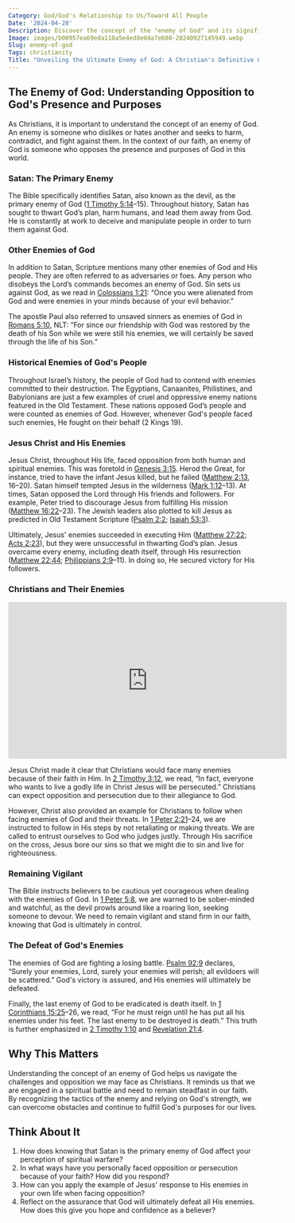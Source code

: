 ```yaml
---
Category: God/God's Relationship to Us/Toward All People
Date: '2024-04-28'
Description: Discover the concept of the "enemy of God" and its significance in various religious beliefs. Explore the implications and interpretations of being perceived as such in different faith traditions.
Image: images/b00957ea69eda118a5e4ed8e04a7e608-20240927145949.webp
Slug: enemy-of-god
Tags: christianity
Title: "Unveiling the Ultimate Enemy of God: A Christian's Definitive Guide"
---
```


## The Enemy of God: Understanding Opposition to God's Presence and Purposes

As Christians, it is important to understand the concept of an enemy of God. An enemy is someone who dislikes or hates another and seeks to harm, contradict, and fight against them. In the context of our faith, an enemy of God is someone who opposes the presence and purposes of God in this world.

### Satan: The Primary Enemy

The Bible specifically identifies Satan, also known as the devil, as the primary enemy of God ([1 Timothy 5:14](https://www.bibleref.com/1-Timothy/5/1-Timothy-5-14.html)–15). Throughout history, Satan has sought to thwart God’s plan, harm humans, and lead them away from God. He is constantly at work to deceive and manipulate people in order to turn them against God.

### Other Enemies of God

In addition to Satan, Scripture mentions many other enemies of God and His people. They are often referred to as adversaries or foes. Any person who disobeys the Lord’s commands becomes an enemy of God. Sin sets us against God, as we read in [Colossians 1:21](https://www.bibleref.com/Colossians/1/Colossians-1-21.html): “Once you were alienated from God and were enemies in your minds because of your evil behavior.”

The apostle Paul also referred to unsaved sinners as enemies of God in [Romans 5:10](https://www.bibleref.com/Romans/5/Romans-5-10.html), NLT: “For since our friendship with God was restored by the death of his Son while we were still his enemies, we will certainly be saved through the life of his Son.”

### Historical Enemies of God's People

Throughout Israel’s history, the people of God had to contend with enemies committed to their destruction. The Egyptians, Canaanites, Philistines, and Babylonians are just a few examples of cruel and oppressive enemy nations featured in the Old Testament. These nations opposed God’s people and were counted as enemies of God. However, whenever God's people faced such enemies, He fought on their behalf (2 Kings 19).

### Jesus Christ and His Enemies

Jesus Christ, throughout His life, faced opposition from both human and spiritual enemies. This was foretold in [Genesis 3:15](https://www.bibleref.com/Genesis/3/Genesis-3-15.html). Herod the Great, for instance, tried to have the infant Jesus killed, but he failed ([Matthew 2:13](https://www.bibleref.com/Matthew/2/Matthew-2-13.html), 16–20). Satan himself tempted Jesus in the wilderness ([Mark 1:12](https://www.bibleref.com/Mark/1/Mark-1-12.html)–13). At times, Satan opposed the Lord through His friends and followers. For example, Peter tried to discourage Jesus from fulfilling His mission ([Matthew 16:22](https://www.bibleref.com/Matthew/16/Matthew-16-22.html)–23). The Jewish leaders also plotted to kill Jesus as predicted in Old Testament Scripture ([Psalm 2:2](https://www.bibleref.com/Psalm/2/Psalm-2-2.html); [Isaiah 53:3](https://www.bibleref.com/Isaiah/53/Isaiah-53-3.html)).

Ultimately, Jesus' enemies succeeded in executing Him ([Matthew 27:22](https://www.bibleref.com/Matthew/27/Matthew-27-22.html); [Acts 2:23](https://www.bibleref.com/Acts/2/Acts-2-23.html)), but they were unsuccessful in thwarting God’s plan. Jesus overcame every enemy, including death itself, through His resurrection ([Matthew 22:44](https://www.bibleref.com/Matthew/22/Matthew-22-44.html); [Philippians 2:9](https://www.bibleref.com/Philippians/2/Philippians-2-9.html)–11). In doing so, He secured victory for His followers.

### Christians and Their Enemies


<iframe width="560" height="315" src="https://www.youtube.com/embed/dvc8bu5Wbug" frameborder="0" allow="autoplay; encrypted-media" allowfullscreen></iframe>


Jesus Christ made it clear that Christians would face many enemies because of their faith in Him. In [2 Timothy 3:12](https://www.bibleref.com/2-Timothy/3/2-Timothy-3-12.html), we read, “In fact, everyone who wants to live a godly life in Christ Jesus will be persecuted.” Christians can expect opposition and persecution due to their allegiance to God.

However, Christ also provided an example for Christians to follow when facing enemies of God and their threats. In [1 Peter 2:21](https://www.bibleref.com/1-Peter/2/1-Peter-2-21.html)–24, we are instructed to follow in His steps by not retaliating or making threats. We are called to entrust ourselves to God who judges justly. Through His sacrifice on the cross, Jesus bore our sins so that we might die to sin and live for righteousness.

### Remaining Vigilant

The Bible instructs believers to be cautious yet courageous when dealing with the enemies of God. In [1 Peter 5:8](https://www.bibleref.com/1-Peter/5/1-Peter-5-8.html), we are warned to be sober-minded and watchful, as the devil prowls around like a roaring lion, seeking someone to devour. We need to remain vigilant and stand firm in our faith, knowing that God is ultimately in control.

### The Defeat of God's Enemies

The enemies of God are fighting a losing battle. [Psalm 92:9](https://www.bibleref.com/Psalm/92/Psalm-92-9.html) declares, “Surely your enemies, Lord, surely your enemies will perish; all evildoers will be scattered.” God's victory is assured, and His enemies will ultimately be defeated.

Finally, the last enemy of God to be eradicated is death itself. In [1 Corinthians 15:25](https://www.bibleref.com/1-Corinthians/15/1-Corinthians-15-25.html)–26, we read, “For he must reign until he has put all his enemies under his feet. The last enemy to be destroyed is death.” This truth is further emphasized in [2 Timothy 1:10](https://www.bibleref.com/2-Timothy/1/2-Timothy-1-10.html) and [Revelation 21:4](https://www.bibleref.com/Revelation/21/Revelation-21-4.html).

## Why This Matters

Understanding the concept of an enemy of God helps us navigate the challenges and opposition we may face as Christians. It reminds us that we are engaged in a spiritual battle and need to remain steadfast in our faith. By recognizing the tactics of the enemy and relying on God's strength, we can overcome obstacles and continue to fulfill God's purposes for our lives.

## Think About It

1. How does knowing that Satan is the primary enemy of God affect your perception of spiritual warfare?
2. In what ways have you personally faced opposition or persecution because of your faith? How did you respond?
3. How can you apply the example of Jesus' response to His enemies in your own life when facing opposition?
4. Reflect on the assurance that God will ultimately defeat all His enemies. How does this give you hope and confidence as a believer?